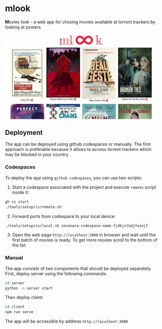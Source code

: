 # mlook

**M**ovies look - a web app for chosing movies available at torrent trackers by looking at posters

<p align="center">
    <img src="assets/demo.jpg"/>
</p>

## Deployment

The app can be deployed using github codespaces or manually. The first approach is preferable because it allows to access torrent trackers which may be blocked in your country.

### Codespaces

To deploy the app using `github codespaces`, you can use two scripts:

1. Start a codespace associated with the project and execute `remote` script inside it:

```sh
gh cs start
./tools/setup/cs/remote.sh
```

2. Forward ports from codespace to your local device:

```sh
./tools/setup/cs/local.sh zeionara-codespace-name-fjdkjslkdjfoiejf
```

3. Open the web page `http://localhost:3000` in browser and wait until the first batch of movies is ready. To get more movies scroll to the bottom of the list.

### Manual

The app consists of two components that should be deployed separately. First, deploy server using the following commands:

```sh
cd server
python -m server start
```

Then deploy client:

```sh
cd client
npm run serve
```

The app will be accessible by address `http://localhost:3000`
